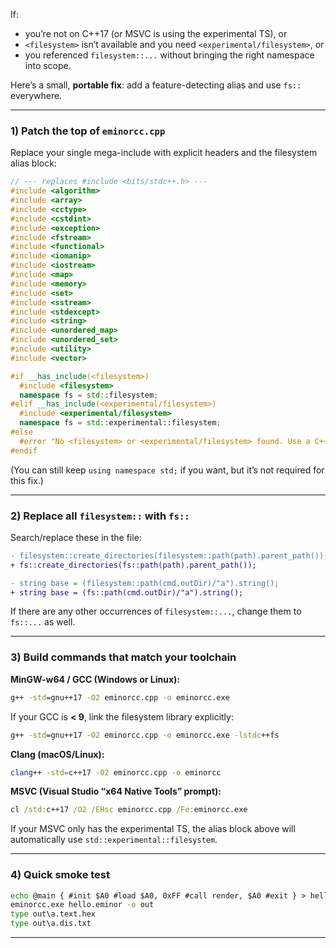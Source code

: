 If:

* you’re not on C++17 (or MSVC is using the experimental TS), or
* `<filesystem>` isn’t available and you need `<experimental/filesystem>`, or
* you referenced `filesystem::...` without bringing the right namespace into scope.

Here’s a small, **portable fix**: add a feature-detecting alias and use `fs::` everywhere.

---

### 1) Patch the top of `eminorcc.cpp`

Replace your single mega-include with explicit headers and the filesystem alias block:

```cpp
// --- replaces #include <bits/stdc++.h> ---
#include <algorithm>
#include <array>
#include <cctype>
#include <cstdint>
#include <exception>
#include <fstream>
#include <functional>
#include <iomanip>
#include <iostream>
#include <map>
#include <memory>
#include <set>
#include <sstream>
#include <stdexcept>
#include <string>
#include <unordered_map>
#include <unordered_set>
#include <utility>
#include <vector>

#if __has_include(<filesystem>)
  #include <filesystem>
  namespace fs = std::filesystem;
#elif __has_include(<experimental/filesystem>)
  #include <experimental/filesystem>
  namespace fs = std::experimental::filesystem;
#else
  #error "No <filesystem> or <experimental/filesystem> found. Use a C++17 compiler/lib."
#endif
```

(You can still keep `using namespace std;` if you want, but it’s not required for this fix.)

---

### 2) Replace all `filesystem::` with `fs::`

Search/replace these in the file:

```diff
- filesystem::create_directories(filesystem::path(path).parent_path());
+ fs::create_directories(fs::path(path).parent_path());

- string base = (filesystem::path(cmd.outDir)/"a").string();
+ string base = (fs::path(cmd.outDir)/"a").string();
```

If there are any other occurrences of `filesystem::...`, change them to `fs::...` as well.

---

### 3) Build commands that match your toolchain

**MinGW-w64 / GCC (Windows or Linux):**

```cmd
g++ -std=gnu++17 -O2 eminorcc.cpp -o eminorcc.exe
```

If your GCC is **< 9**, link the filesystem library explicitly:

```cmd
g++ -std=gnu++17 -O2 eminorcc.cpp -o eminorcc.exe -lstdc++fs
```

**Clang (macOS/Linux):**

```bash
clang++ -std=c++17 -O2 eminorcc.cpp -o eminorcc
```

**MSVC (Visual Studio “x64 Native Tools” prompt):**

```cmd
cl /std:c++17 /O2 /EHsc eminorcc.cpp /Fe:eminorcc.exe
```

If your MSVC only has the experimental TS, the alias block above will automatically use
`std::experimental::filesystem`.

---

### 4) Quick smoke test

```cmd
echo @main { #init $A0 #load $A0, 0xFF #call render, $A0 #exit } > hello.eminor
eminorcc.exe hello.eminor -o out
type out\a.text.hex
type out\a.dis.txt
```

---

